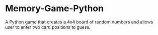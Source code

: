# Memory-Game-Python
A Python game that creates a 4x4 board of random numbers and allows user to enter two card positions to guess.
